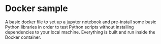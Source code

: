 # Docker sample

A basic docker file to set up a jupyter notebook and pre-install some basic 
Python libraries in order to test Python scripts without installing 
dependencies to your local machine. Everything is built and run inside 
the Docker container.
